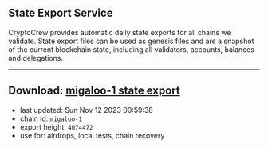 ## State Export Service
CryptoCrew provides automatic daily state exports for all chains we validate. State export files can be used as genesis files and are a snapshot of the current blockchain state, including all validators, accounts, balances and delegations.

---
**Download: [migaloo-1 state export](https://dl.ccvalidators.com/SERVICE/migaloo/migaloo-1_export_4074472.json)**
---

- last updated: Sun Nov 12 2023 00:59:38
- chain id: `migaloo-1`
- export height: `4074472`
- use for: airdrops, local tests, chain recovery
